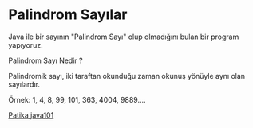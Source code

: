 # Palindrom Sayılar

Java ile bir sayının "Palindrom Sayı" olup olmadığını bulan bir program yapıyoruz.

Palindrom Sayı Nedir ?

Palindromik sayı, iki taraftan okunduğu zaman okunuş yönüyle aynı olan sayılardır.

Örnek: 1, 4, 8, 99, 101, 363, 4004, 9889....

[Patika java101](https://app.patika.dev/courses/java101)